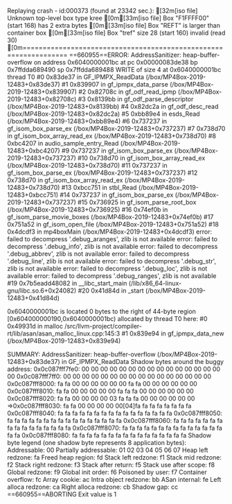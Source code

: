 Replaying crash - id:000373 (found at 23342 sec.):
[32m[iso file] Unknown top-level box type kree
[0m[33m[iso file] Box "F1FFFF00" (start 168) has 2 extra bytes
[0m[33m[iso file] Box "REFT" is larger than container box
[0m[33m[iso file] Box "tref" size 28 (start 160) invalid (read 30)
[0m=================================================================
==660955==ERROR: AddressSanitizer: heap-buffer-overflow on address 0x6040000001bc at pc 0x00000083de38 bp 0x7ffdda689490 sp 0x7ffdda689488
WRITE of size 4 at 0x6040000001bc thread T0
    #0 0x83de37 in GF_IPMPX_ReadData (/box/MP4Box-2019-12483+0x83de37)
    #1 0x839907 in gf_ipmpx_data_parse (/box/MP4Box-2019-12483+0x839907)
    #2 0x82708c in gf_odf_read_ipmp (/box/MP4Box-2019-12483+0x82708c)
    #3 0x8139bb in gf_odf_parse_descriptor (/box/MP4Box-2019-12483+0x8139bb)
    #4 0x82dc2a in gf_odf_desc_read (/box/MP4Box-2019-12483+0x82dc2a)
    #5 0xbb89e4 in esds_Read (/box/MP4Box-2019-12483+0xbb89e4)
    #6 0x737237 in gf_isom_box_parse_ex (/box/MP4Box-2019-12483+0x737237)
    #7 0x738d70 in gf_isom_box_array_read_ex (/box/MP4Box-2019-12483+0x738d70)
    #8 0xbc4207 in audio_sample_entry_Read (/box/MP4Box-2019-12483+0xbc4207)
    #9 0x737237 in gf_isom_box_parse_ex (/box/MP4Box-2019-12483+0x737237)
    #10 0x738d70 in gf_isom_box_array_read_ex (/box/MP4Box-2019-12483+0x738d70)
    #11 0x737237 in gf_isom_box_parse_ex (/box/MP4Box-2019-12483+0x737237)
    #12 0x738d70 in gf_isom_box_array_read_ex (/box/MP4Box-2019-12483+0x738d70)
    #13 0xbcc751 in stbl_Read (/box/MP4Box-2019-12483+0xbcc751)
    #14 0x737237 in gf_isom_box_parse_ex (/box/MP4Box-2019-12483+0x737237)
    #15 0x736925 in gf_isom_parse_root_box (/box/MP4Box-2019-12483+0x736925)
    #16 0x74ef0b in gf_isom_parse_movie_boxes (/box/MP4Box-2019-12483+0x74ef0b)
    #17 0x751a52 in gf_isom_open_file (/box/MP4Box-2019-12483+0x751a52)
    #18 0x4dcdf3 in mp4boxMain (/box/MP4Box-2019-12483+0x4dcdf3)
error: failed to decompress '.debug_aranges', zlib is not available
error: failed to decompress '.debug_info', zlib is not available
error: failed to decompress '.debug_abbrev', zlib is not available
error: failed to decompress '.debug_line', zlib is not available
error: failed to decompress '.debug_str', zlib is not available
error: failed to decompress '.debug_loc', zlib is not available
error: failed to decompress '.debug_ranges', zlib is not available
    #19 0x7b5eadd48082 in __libc_start_main (/lib/x86_64-linux-gnu/libc.so.6+0x24082)
    #20 0x41d84d in _start (/box/MP4Box-2019-12483+0x41d84d)

0x6040000001bc is located 0 bytes to the right of 44-byte region [0x604000000190,0x6040000001bc)
allocated by thread T0 here:
    #0 0x49931d in malloc /src/llvm-project/compiler-rt/lib/asan/asan_malloc_linux.cpp:145:3
    #1 0x839e94 in gf_ipmpx_data_new (/box/MP4Box-2019-12483+0x839e94)

SUMMARY: AddressSanitizer: heap-buffer-overflow (/box/MP4Box-2019-12483+0x83de37) in GF_IPMPX_ReadData
Shadow bytes around the buggy address:
  0x0c087fff7fe0: 00 00 00 00 00 00 00 00 00 00 00 00 00 00 00 00
  0x0c087fff7ff0: 00 00 00 00 00 00 00 00 00 00 00 00 00 00 00 00
  0x0c087fff8000: fa fa 00 00 00 00 00 00 fa fa 00 00 00 00 00 00
  0x0c087fff8010: fa fa 00 00 00 00 00 fa fa fa 00 00 00 00 00 00
  0x0c087fff8020: fa fa 00 00 00 00 03 fa fa fa 00 00 00 00 00 00
=>0x0c087fff8030: fa fa 00 00 00 00 00[04]fa fa fa fa fa fa fa fa
  0x0c087fff8040: fa fa fa fa fa fa fa fa fa fa fa fa fa fa fa fa
  0x0c087fff8050: fa fa fa fa fa fa fa fa fa fa fa fa fa fa fa fa
  0x0c087fff8060: fa fa fa fa fa fa fa fa fa fa fa fa fa fa fa fa
  0x0c087fff8070: fa fa fa fa fa fa fa fa fa fa fa fa fa fa fa fa
  0x0c087fff8080: fa fa fa fa fa fa fa fa fa fa fa fa fa fa fa fa
Shadow byte legend (one shadow byte represents 8 application bytes):
  Addressable:           00
  Partially addressable: 01 02 03 04 05 06 07 
  Heap left redzone:       fa
  Freed heap region:       fd
  Stack left redzone:      f1
  Stack mid redzone:       f2
  Stack right redzone:     f3
  Stack after return:      f5
  Stack use after scope:   f8
  Global redzone:          f9
  Global init order:       f6
  Poisoned by user:        f7
  Container overflow:      fc
  Array cookie:            ac
  Intra object redzone:    bb
  ASan internal:           fe
  Left alloca redzone:     ca
  Right alloca redzone:    cb
  Shadow gap:              cc
==660955==ABORTING
Exit value is 1